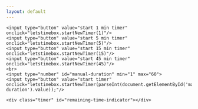 ```yaml
---
layout: default
---
```


<div class="centered">
	<p id="link">
	</p>

	<input type="button" value="start 1 min timer" onclick="letstimebox.startNewTimer(1)"/>
	<input type="button" value="start 5 min timer" onclick="letstimebox.startNewTimer(5)"/>
	<input type="button" value="start 15 min timer" onclick="letstimebox.startNewTimer(15)"/>
	<input type="button" value="start 45 min timer" onclick="letstimebox.startNewTimer(45)"/>
	<br>
	<input type="number" id="manual-duration" min="1" max="60">
	<input type="button" value="start timer" onclick="letstimebox.startNewTimer(parseInt(document.getElementById('manual-duration').value));"/>

	<div class="timer" id="remaining-time-indicator"></div>
</div>
<script>

  // Enable pusher logging - don't include this in production
  Pusher.logToConsole = true;

  (function() {
    function makeid(length) {
       var result           = '';
       var characters       = 'abcdefghijklmnopqrstuvwxyz0123456789';
       var charactersLength = characters.length;
       for ( var i = 0; i < length; i++ ) {
          result += characters.charAt(Math.floor(Math.random() * charactersLength));
       }
       return result;
    }

	var timer; 
    window.letstimebox = {
      pusher: new Pusher('ef8c49c842e4f97adbd5', {
        cluster: 'eu'
      }),
      createChannel: function() {
        letstimebox.channelId = makeid(8);
        const qrcode = 'https://api.qrserver.com/v1/create-qr-code/?size=150x150&format=svg&data=' + encodeURI('https://letstimebox.com/watch/' + letstimebox.channelId);
        document.getElementById("link").innerHTML = 'Watch this timer on <a target="_blank" href="watch/' + letstimebox.channelId + '">watch/' + letstimebox.channelId + '</a>. <br><br><img src="' + qrcode + '"> <br><br><a href="' + qrcode + '">Download QR Code</a>';

        letstimebox.channel = letstimebox.pusher.subscribe(letstimebox.channelId);
        letstimebox.channel.bind('start-timer', letstimebox.timerStarted);

        window.location = "#" + letstimebox.channelId;
      },
      startNewTimer: function(duration) {
        var xhr = new XMLHttpRequest();
        xhr.open("POST", "https://api.letstimebox.com/timer", true);

        //Send the proper header information along with the request
        xhr.setRequestHeader("Content-type", "application/json");

        xhr.send(JSON.stringify({
          "channel": letstimebox.channelId,
          "duration": duration
        }));
      },
      timerStarted: function(data) {
		if (timer && timer.stop) {
			timer.stop();
		}
		timer = startTimer(document.getElementById("remaining-time-indicator"), parseInt(data.duration));
      }
    };
  })();

  window.onload = function(e) {letstimebox.createChannel();};
</script>
